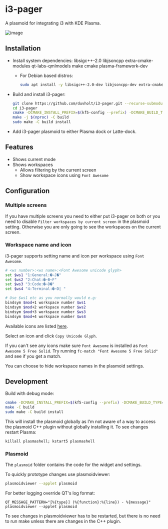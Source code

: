 # i3-pager

A plasmoid for integrating i3 with KDE Plasma.

![image](https://user-images.githubusercontent.com/1637715/72685652-676b4e80-3aec-11ea-8173-4c20daaa584e.png)

## Installation

+ Install system dependencies: libsigc++-2.0 libjsoncpp extra-cmake-modules qt-labs-qmlmodels make cmake plasma-framework-dev
  + For Debian based distros:

      ```sh
      sudo apt install -y libsigc++-2.0-dev libjsoncpp-dev extra-cmake-modules qml-module-qt-labs-qmlmodels make cmake plasma-framework-dev
      ```

+ Build and install i3-pager:

  ```bash
  git clone https://github.com/duvholt/i3-pager.git --recurse-submodules
  cd i3-pager
  cmake -DCMAKE_INSTALL_PREFIX=$(kf5-config --prefix) -DCMAKE_BUILD_TYPE=Release -B build
  make -j $(nproc) -C build
  sudo make -C build install
  ```

+ Add i3-pager plasmoid to either Plasma dock or Latte-dock.

## Features

+ Shows current mode
+ Shows workspaces
  + Allows filtering by the current screen
  + Show workspace icons using `Font Awesome`

## Configuration

### Multiple screens

If you have multiple screens you need to either put i3-pager on both or you need to disable `Filter workspaces by current screen` in the plasmoid setting. Otherwise you are only going to see the workspaces on the current screen.

### Workspace name and icon

i3-pager supports setting name and icon per workspace using `Font Awesome`.

```bash
# <ws number>:<ws name>:<Font Awesome unicode glyph>
set $ws1 "1:General:�~J�"
set $ws2 "2:Chat:�~B~F"
set $ws3 "3:Code:�~D�"
set $ws4 "4:Terminal:�~D| "

# Use $ws1 etc as you normally would e.g:
bindsym $mod+1 workspace number $ws1
bindsym $mod+2 workspace number $ws2
bindsym $mod+3 workspace number $ws3
bindsym $mod+4 workspace number $ws4
```

Available icons are listed [here](https://fontawesome.com/icons?d=gallery&s=solid&m=free).

Select an icon and click `Copy Unicode Glyph`.

If you can't see any icons make sure `Font Awesome` is installed as `Font Awesome 5 Free Solid`. Try running `fc-match "Font Awesome 5 Free Solid"` and see if you get a match.

You can choose to hide workspace names in the plasmoid settings.

## Development

Build with debug mode:

```bash
cmake -DCMAKE_INSTALL_PREFIX=$(kf5-config --prefix) -DCMAKE_BUILD_TYPE=Debug -B build
make -C build
sudo make -C build install
```

This will install the plasmoid globally as I'm not aware of a way to access the plasmoid C++ plugin without globally installing it. To see changes restart Plasma:

```
killall plasmashell; kstart5 plasmashell
```

### Plasmoid

The `plasmoid` folder contains the code for the widget and settings.

To quickly prototype changes use plasmoidviewer:

```bash
plasmoidviewer --applet plasmoid
```

For better logging override QT's log format:

```
QT_MESSAGE_PATTERN="[%{type}] (%{function}:%{line}) - %{message}" plasmoidviewer --applet plasmoid
```

To see changes in plasmoidviewer has to be restarted, but there is no need to run make unless there are changes in the C++ plugin.
